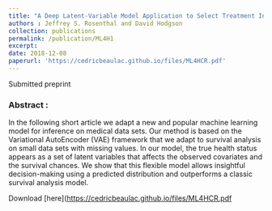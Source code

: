 ```yaml
---
title: "A Deep Latent-Variable Model Application to Select Treatment Intensity in Survival Analysis"
authors : Jeffrey S. Rosenthal and David Hodgson
collection: publications
permalink: /publication/ML4H1
excerpt: 
date: 2018-12-08
paperurl: 'https://cedricbeaulac.github.io/files/ML4HCR.pdf'
---
```

Submitted preprint

### Abstract :

In the following short article we adapt a new and popular machine learning model for inference on medical data sets. Our method is based on the Variational AutoEncoder (VAE) framework that we adapt to survival analysis on small data sets with missing values. In our model, the true health status appears as a set of latent variables that affects the observed covariates and the survival chances. We show that this flexible model allows insightful decision-making using a predicted distribution and outperforms a classic survival analysis model.

Download [here](https://cedricbeaulac.github.io/files/ML4HCR.pdf
